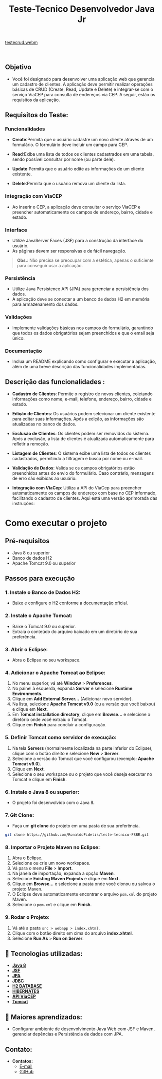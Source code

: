 <h1 align=center> Teste-Tecnico Desenvolvedor Java Jr</h1>

<br>

[testecrud.webm](https://github.com/user-attachments/assets/a6253cc9-b1c1-4442-a961-170b23422c1b)


<br>

## Objetivo

- Você foi designado para desenvolver uma aplicação web que gerencia um cadastro de clientes. A aplicação deve permitir realizar operações básicas de CRUD (Create, Read, Update e Delete) e integrar-se com o serviço ViaCEP para consulta de endereços via CEP. A seguir, estão os requisitos da aplicação.

## Requisitos do Teste:

### Funcionalidades

- **Create**:Permita que o usuário cadastre um novo cliente através de um formulário. O formulário deve incluir um campo para CEP.
  
- **Read**:Exiba uma lista de todos os clientes cadastrados em uma tabela, sendo possível consultar por nome (ou parte dele).
  
- **Update**:Permita que o usuário edite as informações de um cliente existente.
  
- **Delete**:Permita que o usuário remova um cliente da lista.

### Integração com ViaCEP

- Ao inserir o CEP, a aplicação deve consultar o serviço ViaCEP e preencher automaticamente os campos de endereço, bairro, cidade e estado.

### Interface

- Utilize JavaServer Faces (JSF) para a construção da interface do usuário.
- As páginas devem ser responsivas e de fácil navegação.

> **Obs.**: Não precisa se preocupar com a estética, apenas o suficiente para conseguir usar a aplicação.

### Persistência

- Utilize Java Persistence API (JPA) para gerenciar a persistência dos dados.
- A aplicação deve se conectar a um banco de dados H2 em memória para armazenamento dos dados.

### Validações

- Implemente validações básicas nos campos do formulário, garantindo que todos os dados obrigatórios sejam preenchidos e que o email seja único.

### Documentação

- Inclua um README explicando como configurar e executar a aplicação, além de uma breve descrição das funcionalidades implementadas.

## Descrição das funcionalidades :

- **Cadastro de Clientes**: Permite o registro de novos clientes, coletando informações como nome, e-mail, telefone, endereço, bairro, cidade e estado.

- **Edição de Clientes**: Os usuários podem selecionar um cliente existente para editar suas informações. Após a edição, as informações são atualizadas no banco de dados.

- **Exclusão de Clientes**: Os clientes podem ser removidos do sistema. Após a exclusão, a lista de clientes é atualizada automaticamente para refletir a remoção.

- **Listagem de Clientes**: O sistema exibe uma lista de todos os clientes cadastrados, permitindo a filtragem e busca por nome ou e-mail.

- **Validação de Dados**: Valida se os campos obrigatórios estão preenchidos antes do envio do formulário. Caso contrário, mensagens de erro são exibidas ao usuário.

- **Integração com ViaCep**: Utiliza a API do ViaCep para preencher automaticamente os campos de endereço com base no CEP informado, facilitando o cadastro de clientes.
Aqui está uma versão aprimorada das instruções:

# Como executar o projeto

## Pré-requisitos
- Java 8 ou superior
- Banco de dados H2
- Apache Tomcat 9.0 ou superior

## Passos para execução

### 1. **Instale o Banco de Dados H2**:
   - Baixe e configure o H2 conforme a [documentação oficial](https://h2database.com/html/main.html).

### 2. **Instale o Apache Tomcat**:
   - Baixe o Tomcat 9.0 ou superior.
   - Extraia o conteúdo do arquivo baixado em um diretório de sua preferência.

### 3. **Abrir o Eclipse**:
   - Abra o Eclipse no seu workspace.

### 4. **Adicionar o Apache Tomcat ao Eclipse**:
   1. No menu superior, vá até **Window** > **Preferences**.
   2. No painel à esquerda, expanda **Server** e selecione **Runtime Environments**.
   3. Clique em **Add External Server...** (Adicionar novo servidor).
   4. Na lista, selecione **Apache Tomcat v9.0** (ou a versão que você baixou) e clique em **Next**.
   5. Em **Tomcat installation directory**, clique em **Browse...** e selecione o diretório onde você extraiu o Tomcat.
   6. Clique em **Finish** para concluir a configuração.

### 5. **Definir Tomcat como servidor de execução**:
   1. Na tela **Servers** (normalmente localizada na parte inferior do Eclipse), clique com o botão direito e selecione **New** > **Server**.
   2. Selecione a versão do Tomcat que você configurou (exemplo: **Apache Tomcat v9.0**).
   3. Clique em **Next**.
   4. Selecione o seu workspace ou o projeto que você deseja executar no Tomcat e clique em **Finish**.

### 6. **Instale o Java 8 ou superior**:
   - O projeto foi desenvolvido com o Java 8.

### 7. **Git Clone**:
   - Faça um **git clone** do projeto em uma pasta de sua preferência.

```bash
git clone https://github.com/RonaldoFidelis/teste-tecnico-FSBR.git
```

### 8. **Importar o Projeto Maven no Eclipse**:
   1. Abra o Eclipse.
   2. Selecione ou crie um novo workspace.
   3. Vá para o menu **File** > **Import**.
   4. Na janela de importação, expanda a opção **Maven**.
   5. Selecione **Existing Maven Projects** e clique em **Next**.
   6. Clique em **Browse...** e selecione a pasta onde você clonou ou salvou o projeto Maven.
   7. O Eclipse deve automaticamente encontrar o arquivo `pom.xml` do projeto Maven.
   8. Selecione o `pom.xml` e clique em **Finish**.

### 9. **Rodar o Projeto**:
   1. Vá até a pasta `src > webapp > index.xhtml`.
   2. Clique com o botão direito em cima do arquivo **index.xhtml**.
   3. Selecione **Run As** > **Run on Server**.

## 🚀 Tecnologias utilizadas:

* **[Java 8](https://www.java.com/pt-BR/download/help/java8_pt-br.html)** 
* **[JSF](https://www.ibm.com/docs/pt-br/was-nd/8.5.5?topic=files-javaserver-faces)**
* **[JPA](https://www.ibm.com/docs/pt-br/was/8.5.5?topic=SSEQTP_8.5.5/com.ibm.websphere.nd.multiplatform.doc/ae/cejb_persistence.htm)**
* **[JDBC](https://www.ibm.com/docs/bg/i/7.3?topic=java-jdbc)**
* **[H2 DATABASE](https://www.h2database.com/html/main.html)**
* **[HIBERNATES](https://hibernate.org/)**
* **[API ViaCEP](https://viacep.com.br/)**
* **[Tomcat](https://tomcat.apache.org/)**

## 📝 Maiores aprendizados:

- Configurar ambiente de desenvolvimento Java Web com JSF e Maven, gerenciar depências e Persistência de dados com JPA.

## Contato:

- **Contatos:**
    - <a href="mailto:ronaldofidelis.ti@gmail.com" target="_blank">E-mail</a>
    - <a href="https://github.com/RonaldoFidelis" target="_blank">GitHub</a>
